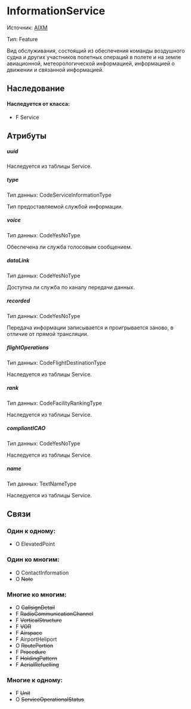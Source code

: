 InformationService
===============
Источник: [AIXM](https://extranet.eurocontrol.int/http://webprisme.cfmu.eurocontrol.int/aixmwiki_public/bin/view/AIXM/Class_InformationService)

Тип: Feature

Вид обслуживания, состоящий из обеспечения команды воздушного судна и других участников полетных операций в полете и на земле авиационной, метеорологической информацией, информацией о движении и связанной информацией.

## Наследование

#### Наследуется от класса:

- F Service

## Атрибуты

##### uuid

Наследуетcя из таблицы Service.

##### type
Тип данных: CodeServiceInformationType

Тип предоставляемой службой информации.

##### voice
Тип данных: CodeYesNoType

Обеспечена ли служба голосовым сообщением.

##### dataLink
Тип данных: CodeYesNoType

Доступна ли служба по каналу передачи данных.

##### recorded
Тип данных: CodeYesNoType

Передача информации записывается и проигрывается заново, в отличие от прямой трансляции.

##### flightOperations
Тип данных: CodeFlightDestinationType

Наследуетcя из таблицы Service.

##### rank
Тип данных: CodeFacilityRankingType

Наследуетcя из таблицы Service.

##### compliantICAO
Тип данных: CodeYesNoType

Наследуетcя из таблицы Service.

##### name
Тип данных: TextNameType

Наследуетcя из таблицы Service.

## Связи

### Один к одному:

- O ElevatedPoint

### Один ко многим:

- O ContactInformation
- O ~~Note~~

### Многие ко многим:

- O ~~CallsignDetail~~
- F ~~RadioCommunicationChannel~~
- F ~~VerticalStructure~~
- F ~~VOR~~
- F ~~Airspace~~
- F AirportHeliport
- O ~~RoutePortion~~
- F ~~Procedure~~
- F ~~HoldingPattern~~
- F ~~AerialRefuelling~~

### Многие к одному:

- F ~~Unit~~
- O ~~ServiceOperationalStatus~~

